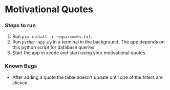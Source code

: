 # Motivational Quotes

### Steps to run
1. Run `pip install -r requiremets.txt`.
2. Run `python app.py` in a terminal in the background. The app depends on this python script for database queries
3. Start the app in xcode and start using your motivational quotes

### Known Bugs
* After adding a quote the table doesn't update until one of the filters are clicked.
